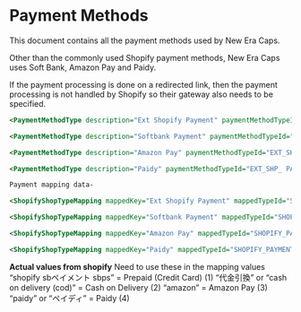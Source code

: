 # Payment Methods

This document contains all the payment methods used by New Era Caps.

Other than the commonly used Shopify payment methods, New Era Caps uses Soft Bank, Amazon Pay and Paidy.

If the payment processing is done on a redirected link, then the payment processing is not handled by Shopify so their gateway also needs to be specified.

```xml
<PaymentMethodType description="Ext Shopify Payment" paymentMethodTypeId="EXT_SHP_SHPFY_PYMT"/>

<PaymentMethodType description="Softbank Payment" paymentMethodTypeId="EXT_SHP_SFTBNK_PYMT"/>

<PaymentMethodType description="Amazon Pay" paymentMethodTypeId="EXT_SHP_AMZN_PAY"/>

<PaymentMethodType description="Paidy" paymentMethodTypeId="EXT_SHP_ PAIDY"/>

Payment mapping data-

<ShopifyShopTypeMapping mappedKey="Ext Shopify Payment" mappedTypeId="SHOPIFY_PAYMENT_TYPE" mappedValue="EXT_SHP_SHPFY_PYMT" shopId="SHOP"/>

<ShopifyShopTypeMapping mappedKey="Softbank Payment" mappedTypeId="SHOPIFY_PAYMENT_TYPE" mappedValue="EXT_SHP_SFTBNK_PYMT" shopId="SHOP"/>

<ShopifyShopTypeMapping mappedKey="Amazon Pay" mappedTypeId="SHOPIFY_PAYMENT_TYPE" mappedValue="EXT_SHP_AMZN_PAY" shopId="SHOP"/>

<ShopifyShopTypeMapping mappedKey="Paidy" mappedTypeId="SHOPIFY_PAYMENT_TYPE" mappedValue="EXT_SHP_PAIDY" shopId="SHOP"/>
```

**Actual values from shopify**
Need to use these in the mapping values
“shopify sbペイメント sbps”  = Prepaid (Credit Card) (1)
“代金引換” or “cash on delivery (cod)” = Cash on Delivery (2)
“amazon” = Amazon Pay (3)
“paidy” or “ペイディ” = Paidy (4)